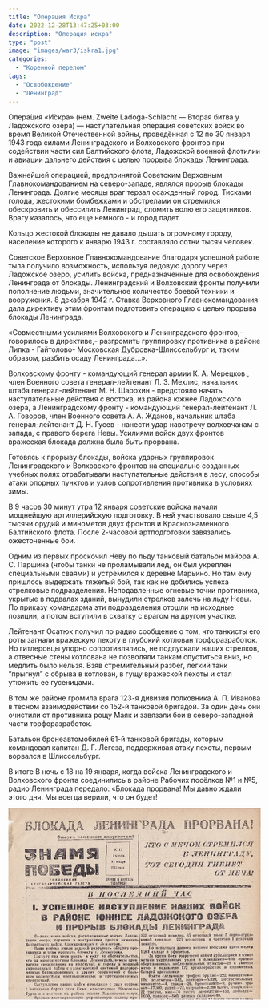 ```yaml
---
title: "Операция Искра"
date: 2022-12-28T13:47:25+03:00
description: "Операция искра"
type: "post"
image: "images/war3/iskra1.jpg"
categories:
  - "Коренной перелом"
tags:
  - "Освобождение"
  - "Ленинград"
---
```


Опера́ция «И́скра» (нем. Zweite Ladoga-Schlacht — Вторая битва у Ладожского озера) — наступательная операция советских войск во время Великой Отечественной войны, проведённая с 12 по 30 января 1943 года силами Ленинградского и Волховского фронтов при содействии части сил Балтийского флота, Ладожской военной флотилии и авиации дальнего действия с целью прорыва блокады Ленинграда.

Важнейшей операцией, предпринятой Советским Верховным Главнокомандованием на северо-западе, являлся прорыв блокады Ленинграда. Долгие месяцы враг терзал осажденный город. Тисками голода, жестокими бомбежками и обстрелами он стремился обескровить и обессилить Ленинград, сломить волю его защитников. Врагу казалось, что еще немного - и город падет.

Кольцо жестокой блокады не давало дышать огромному городу, население которого к январю 1943 г. составляло сотни тысяч человек.

Советское Верховное Главнокомандование благодаря успешной работе тыла получило возможность, используя ледовую дорогу через Ладожское озеро, усилить войска, предназначенные для освобождения Ленинграда от блокады. Ленинградский и Волховский фронты получили пополнение людьми, значительное количество боевой техники и вооружения. 8 декабря 1942 г. Ставка Верховного Главнокомандования дала директиву этим фронтам подготовить операцию с целью прорыва блокады Ленинграда.

«Совместными усилиями Волховского и Ленинградского фронтов,- говорилось в директиве,- разгромить группировку противника в районе Липка - Гайтолово- Московская Дубровка-Шлиссельбург и, таким образом, разбить осаду Ленинграда...».

Волховскому фронту - командующий генерал армии К. А. Мерецков , член Военного совета генерал-лейтенант Л. 3. Мехлис, начальник штаба генерал-лейтенант M. H. Шарохин - предстояло начать наступательные действия с востока, из района южнее Ладожского озера, а Ленинградскому фронту - командующий генерал-лейтенант Л. А. Говоров, член Военного совета А. А. Жданов, начальник штаба генерал-лейтенант Д. Н. Гусев - нанести удар навстречу волховчанам с запада, с правого берега Невы. Усилиями войск двух фронтов вражеская блокада должна была быть прорвана.

Готовясь к прорыву блокады, войска ударных группировок Ленинградского и Волховского фронтов на специально созданных учебных полях отрабатывали наступательные действия в лесу, способы атаки опорных пунктов и узлов сопротивления противника в условиях зимы.

В 9 часов 30 минут утра 12 января советские войска начали мощнейшую артиллерийскую подготовку. В ней участвовало свыше 4,5 тысячи орудий и минометов двух фронтов и Краснознаменного Балтийского флота. После 2-часовой артподготовки завязались ожесточенные бои.

Одним из первых проскочил Неву по льду танковый батальон майора А. С. Паршина (чтобы танки не проламывали лед, он был укреплен специальными сваями) и устремился к деревне Марьино. Но там ему пришлось выдержать тяжелый бой, так как не добились успеха стрелковые подразделения. Неподавленные огневые точки противника, укрытые в подвалах зданий, вынудили стрелков залечь на льду Невы. По приказу командарма эти подразделения отошли на исходные позиции, а потом вступили в схватку с врагом на другом участке.

Лейтенант Осатюк получил по радио сообщение о том, что танкисты его роты загнали вражескую пехоту в глубокий котлован торфоразработок. Но гитлеровцы упорно сопротивлялись, не подпускали наших стрелков, а отвесные стены котлована не позволяли танкам спуститься вниз, но медлить было нельзя. Взяв стремительный разбег, легкий танк “прыгнул” с обрыва в котлован, в гущу вражеской пехоты и стал утюжить ее гусеницами.

В том же районе громила врага 123-я дивизия полковника А. П. Иванова в тесном взаимодействии со 152-й танковой бригадой. За один день они очистили от противника рощу Маяк и завязали бои в северо-западной части торфоразработок.

Батальон бронеавтомобилей 61-й танковой бригады, которым командовал капитан Д. Г. Легеза, поддерживая атаку пехоты, первым ворвался в Шлиссельбург.

В итоге В ночь с 18 на 19 января, когда войска Ленинградского и Волховского фронта соединились в районе Рабочих посёлков №1 и №5, радио Ленинграда передало: «Блокада прорвана! Мы давно ждали этого дня. Мы всегда верили, что он будет!


![](../../../images/war3/iskra2.jpg)